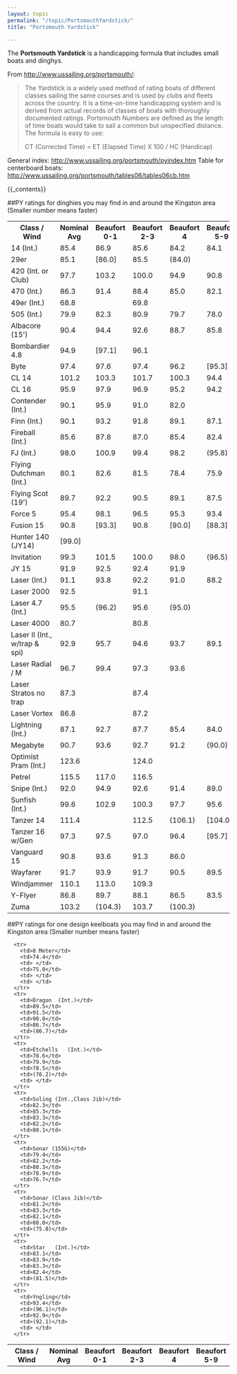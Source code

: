```yaml
---
layout: topic
permalink: "/topic/PortsmouthYardstick/"
title: "Portsmouth Yardstick"

---
```


The <b>Portsmouth Yardstick</b> is a handicapping formula that includes small boats and dinghys.

From http://www.ussailing.org/portsmouth/:
<blockquote>
The Yardstick is a widely used method of rating boats of different classes sailing the same courses and is used by clubs and fleets across the country. It is a time-on-time handicapping system and is derived from actual records of classes of boats with thoroughly documented ratings. Portsmouth Numbers are defined as the length of time boats would take to sail a common but unspecified distance. The formula is easy to use:
<p>
                         CT (Corrected Time) = ET (Elapsed Time) X 100 / HC (Handicap)
</blockquote>

General index: http://www.ussailing.org/portsmouth/pyindex.htm
Table for centerboard boats: http://www.ussailing.org/portsmouth/tables06/tables06cb.htm

{{_contents}}

##PY ratings for dinghies you may find in and around the Kingston area
(Smaller number means faster)
<table class="bordertable">
  <tr>
    <th> Class / Wind </th>
    <th>Nominal<br>Avg</th>
    <th>Beaufort<br>0-1</th>
    <th>Beaufort<br>2-3</th>
    <th>Beaufort<br>4</th>
    <th>Beaufort<br>5-9</th>
  </tr>
  <tr>
    <td>14 (Int.)</td>
    <td>85.4</td>
    <td>86.9</td>
    <td>85.6</td>
    <td>84.2</td>
    <td>84.1</td>
  </tr>
  <tr>
    <td>29er</td>
    <td>85.1</td>
    <td>[86.0]</td>
    <td>85.5</td>
    <td>(84.0)</td>
    <td> </td>
  </tr>
  <tr>
    <td>420   (Int. or Club)</td>
    <td>97.7</td>
    <td>103.2</td>
    <td>100.0</td>
    <td>94.9</td>
    <td>90.8</td>
  </tr>
  <tr>
    <td>470   (Int.)</td>
    <td>86.3</td>
    <td>91.4</td>
    <td>88.4</td>
    <td>85.0</td>
    <td>82.1</td>
  </tr>
  <tr>
    <td>49er  (Int.)</td>
    <td>68.8</td>
    <td> </td>
    <td>69.8</td>
    <td> </td>
    <td> </td>
  </tr>
  <tr>
    <td>505 (Int.)</td>
    <td>79.9</td>
    <td>82.3</td>
    <td>80.9</td>
    <td>79.7</td>
    <td>78.0</td>
  </tr>
  <tr>
    <td>Albacore (15')</td>
    <td>90.4</td>
    <td>94.4</td>
    <td>92.6</td>
    <td>88.7</td>
    <td>85.8</td>
  </tr>
  <tr>
    <td>Bombardier 4.8</td>
    <td>94.9</td>
    <td>[97.1]</td>
    <td>96.1</td>
    <td> </td>
    <td> </td>
  </tr>
  <tr>
    <td>Byte</td>
    <td>97.4</td>
    <td>97.6</td>
    <td>97.4</td>
    <td>96.2</td>
    <td>[95.3]</td>
  </tr>
  <tr>
    <td>CL 14</td>
    <td>101.2</td>
    <td>103.3</td>
    <td>101.7</td>
    <td>100.3</td>
    <td>94.4</td>
  </tr>
  <tr>
    <td>CL 16</td>
    <td>95.9</td>
    <td>97.9</td>
    <td>96.9</td>
    <td>95.2</td>
    <td>94.2</td>
  </tr>
  <tr>
    <td>Contender  (Int.)</td>
    <td>90.1</td>
    <td>95.9</td>
    <td>91.0</td>
    <td>82.0</td>
    <td> </td>
  </tr>
  <tr>
    <td>Finn  (Int.)</td>
    <td>90.1</td>
    <td>93.2</td>
    <td>91.8</td>
    <td>89.1</td>
    <td>87.1</td>
  </tr>
  <tr>
    <td>Fireball  (Int.)</td>
    <td>85.6</td>
    <td>87.8</td>
    <td>87.0</td>
    <td>85.4</td>
    <td>82.4</td>
  </tr>
  <tr>
    <td>FJ  (Int.)</td>
    <td>98.0</td>
    <td>100.9</td>
    <td>99.4</td>
    <td>98.2</td>
    <td>(95.8)</td>
  </tr>
  <tr>
    <td>Flying Dutchman (Int.)</td>
    <td>80.1</td>
    <td>82.6</td>
    <td>81.5</td>
    <td>78.4</td>
    <td>75.9</td>
  </tr>
  <tr>
    <td>Flying Scot (19')</td>
    <td>89.7</td>
    <td>92.2</td>
    <td>90.5</td>
    <td>89.1</td>
    <td>87.5</td>
  </tr>
  <tr>
    <td>Force 5</td>
    <td>95.4</td>
    <td>98.1</td>
    <td>96.5</td>
    <td>95.3</td>
    <td>93.4</td>
  </tr>
  <tr>
    <td>Fusion 15</td>
    <td>90.8</td>
    <td>[93.3]</td>
    <td>90.8</td>
    <td>[90.0]</td>
    <td>[88.3]</td>
  </tr>
  <tr>
    <td>Hunter 140  (JY14)</td>
    <td>[99.0]</td>
    <td> </td>
    <td> </td>
    <td> </td>
    <td> </td>
  </tr>
  <tr>
    <td>Invitation</td>
    <td>99.3</td>
    <td>101.5</td>
    <td>100.0</td>
    <td>98.0</td>
    <td>(96.5)</td>
  </tr>
  <tr>
    <td>JY 15</td>
    <td>91.9</td>
    <td>92.5</td>
    <td>92.4</td>
    <td>91.9</td>
    <td> </td>
  </tr>
  <tr>
    <td>Laser   (Int.)</td>
    <td>91.1</td>
    <td>93.8</td>
    <td>92.2</td>
    <td>91.0</td>
    <td>88.2</td>
  </tr>
  <tr>
    <td>Laser 2000</td>
    <td>92.5</td>
    <td> </td>
    <td>91.1</td>
    <td> </td>
    <td> </td>
  </tr>
  <tr>
    <td>Laser 4.7 (Int.)</td>
    <td>95.5</td>
    <td>(96.2)</td>
    <td>95.6</td>
    <td>(95.0)</td>
    <td> </td>
  </tr>
  <tr>
    <td>Laser 4000</td>
    <td>80.7</td>
    <td> </td>
    <td>80.8</td>
    <td> </td>
    <td> </td>
  </tr>
  <tr>
    <td>Laser II (Int., w/trap & spi)</td>
    <td>92.9</td>
    <td>95.7</td>
    <td>94.6</td>
    <td>93.7</td>
    <td>89.1</td>
  </tr>
  <tr>
    <td>Laser Radial / M</td>
    <td>96.7</td>
    <td>99.4</td>
    <td>97.3</td>
    <td>93.6</td>
    <td> </td>
  </tr>
  <tr>
    <td>Laser Stratos no trap</td>
    <td>87.3</td>
    <td> </td>
    <td>87.4</td>
    <td> </td>
    <td> </td>
  </tr>
  <tr>
    <td>Laser Vortex</td>
    <td>86.8</td>
    <td> </td>
    <td>87.2</td>
    <td> </td>
    <td> </td>
  </tr>
  <tr>
    <td>Lightning (Int.)</td>
    <td>87.1</td>
    <td>92.7</td>
    <td>87.7</td>
    <td>85.4</td>
    <td>84.0</td>
  </tr>
  <tr>
    <td>Megabyte</td>
    <td>90.7</td>
    <td>93.6</td>
    <td>92.7</td>
    <td>91.2</td>
    <td>(90.0)</td>
  </tr>
  <tr>
    <td>Optimist Pram  (Int.)</td>
    <td>123.6</td>
    <td> </td>
    <td>124.0</td>
    <td> </td>
    <td> </td>
  </tr>
  <tr>
    <td>Petrel</td>
    <td>115.5</td>
    <td>117.0</td>
    <td>116.5</td>
    <td> </td>
    <td> </td>
  </tr>
  <tr>
    <td>Snipe  (Int.)</td>
    <td>92.0</td>
    <td>94.9</td>
    <td>92.6</td>
    <td>91.4</td>
    <td>89.0</td>
  </tr>
  <tr>
    <td>Sunfish (Int.)</td>
    <td>99.6</td>
    <td>102.9</td>
    <td>100.3</td>
    <td>97.7</td>
    <td>95.6</td>
  </tr>
  <tr>
    <td>Tanzer 14</td>
    <td>111.4</td>
    <td> </td>
    <td>112.5</td>
    <td>(106.1)</td>
    <td>[104.0]</td>
  </tr>
  <tr>
    <td>Tanzer 16 w/Gen</td>
    <td>97.3</td>
    <td>97.5</td>
    <td>97.0</td>
    <td>96.4</td>
    <td>[95.7]</td>
  </tr>
  <tr>
    <td>Vanguard 15</td>
    <td>90.8</td>
    <td>93.6</td>
    <td>91.3</td>
    <td>86.0</td>
    <td> </td>
  </tr>
  <tr>
    <td>Wayfarer</td>
    <td>91.7</td>
    <td>93.9</td>
    <td>91.7</td>
    <td>90.5</td>
    <td>89.5</td>
  </tr>
  <tr>
    <td>Windjammer</td>
    <td>110.1</td>
    <td>113.0</td>
    <td>109.3</td>
    <td> </td>
    <td> </td>
  </tr>
  <tr>
    <td>Y-Flyer</td>
    <td>86.8</td>
    <td>89.7</td>
    <td>88.1</td>
    <td>86.5</td>
    <td>83.5</td>
  </tr>
  <tr>
    <td>Zuma</td>
    <td>103.2</td>
    <td>(104.3)</td>
    <td>103.7</td>
    <td>(100.3)</td>
    <td> </td>
  </tr>
</table>

##PY ratings for one design keelboats you may find in and around the Kingston area
(Smaller number means faster)
<table class="bordertable">
  <tr>
    <th>  Class / Wind  </th>
    <th>Nominal<br>Avg</th>
    <th>Beaufort<br>0-1</th>
    <th>Beaufort<br>2-3</th>
    <th>Beaufort<br>4</th>
    <th>Beaufort<br>5-9</th>
  </tr>

      <tr>
        <td>8 Meter</td>
        <td>74.4</td>
        <td> </td>
        <td>75.0</td>
        <td> </td>
        <td> </td>
      </tr>
      <tr>
        <td>Dragon  (Int.)</td>
        <td>89.5</td>
        <td>91.5</td>
        <td>90.8</td>
        <td>86.7</td>
        <td>(86.7)</td>
      </tr>
      <tr>
        <td>Etchells   (Int.)</td>
        <td>78.6</td>
        <td>79.9</td>
        <td>78.5</td>
        <td>(76.2)</td>
        <td> </td>
      </tr>
      <tr>
        <td>Soling (Int.,Class Jib)</td>
        <td>82.3</td>
        <td>85.3</td>
        <td>83.3</td>
        <td>82.2</td>
        <td>80.1</td>
      </tr>
      <tr>
        <td>Sonar (155G)</td>
        <td>79.4</td>
        <td>82.2</td>
        <td>80.3</td>
        <td>78.9</td>
        <td>76.7</td>
      </tr>
      <tr>
        <td>Sonar (Class Jib)</td>
        <td>81.2</td>
        <td>83.3</td>
        <td>82.1</td>
        <td>80.0</td>
        <td>(75.0)</td>
      </tr>
      <tr>
        <td>Star   (Int.)</td>
        <td>83.1</td>
        <td>83.9</td>
        <td>83.3</td>
        <td>82.4</td>
        <td>(81.5)</td>
      </tr>
      <tr>
        <td>Yngling</td>
        <td>93.4</td>
        <td>(96.1)</td>
        <td>92.9</td>
        <td>(92.1)</td>
        <td> </td>
      </tr>
</table>

